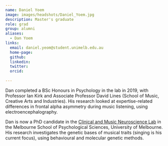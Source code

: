 ```yaml
---
name: Daniel Yoem
image: images/headshots/Daniel_Yoem.jpg
description: Master's graduate
role: grad
group: alumni
aliases:
  - Dan Yoem
links:
  email: daniel.yeom@student.unimelb.edu.au
  home-page:
  github: 
  linkedin:
  twitter: 
  orcid:
  
---
```


Dan completed a BSc Honours in Psychology in the lab in 2019, with Professor Ian Kirk and Associate Professor David Lines (School of Music, Creative Arts and Industries). 
His research looked at expertise-related differences in frontal alpha asymmetry during music listening, using electroencephalography.

 
Dan is now a PhD candidate in the [Clinical and Music Neuroscience Lab](https://psychologicalsciences.unimelb.edu.au/research/clinical-and-music-neuroscience-lab#overview)  in the Melbourne School of Psychological Sciences, University of Melbourne. 
His research investigates the genetic bases of musical traits (singing is his current focus), using behavioural and molecular genetic methods. 

